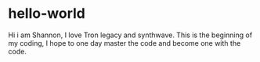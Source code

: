 # hello-world

Hi i am Shannon, I love Tron legacy and synthwave.
This is the beginning of my coding, I hope to one day master the code and become one with the code.
